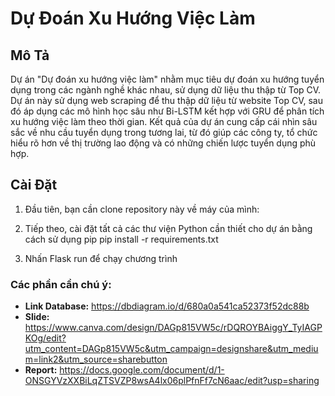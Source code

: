 # Dự Đoán Xu Hướng Việc Làm

## Mô Tả

Dự án "Dự đoán xu hướng việc làm" nhằm mục tiêu dự đoán xu hướng tuyển dụng trong các ngành nghề khác nhau, sử dụng dữ liệu thu thập từ Top CV. Dự án này sử dụng web scraping để thu thập dữ liệu từ website Top CV, sau đó áp dụng các mô hình học sâu như Bi-LSTM kết hợp với GRU để phân tích xu hướng việc làm theo thời gian. Kết quả của dự án cung cấp cái nhìn sâu sắc về nhu cầu tuyển dụng trong tương lai, từ đó giúp các công ty, tổ chức hiểu rõ hơn về thị trường lao động và có những chiến lược tuyển dụng phù hợp.

## Cài Đặt

1. Đầu tiên, bạn cần clone repository này về máy của mình:

2. Tiếp theo, cài đặt tất cả các thư viện Python cần thiết cho dự án bằng cách sử dụng pip
  pip install -r requirements.txt

3. Nhấn Flask run để chạy chương trình




### Các phần cần chú ý:
- **Link Database:** <https://dbdiagram.io/d/680a0a541ca52373f52dc88b>
- **Slide:**  <https://www.canva.com/design/DAGp815VW5c/rDQROYBAiggY_TyIAGPKOg/edit?utm_content=DAGp815VW5c&utm_campaign=designshare&utm_medium=link2&utm_source=sharebutton>
- **Report:** <https://docs.google.com/document/d/1-ONSGYVzXXBiLqZTSVZP8wsA4lx06plPfnFf7cN6aac/edit?usp=sharing>
  

